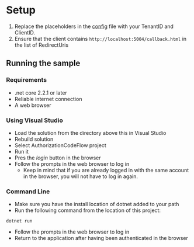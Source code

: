 # Setup

1. Replace the placeholders in the [config](./wwwroot/config.js) file with your TenantID and ClientID.
2. Ensure that the client contains `http://localhost:5004/callback.html` in the list of RedirectUris

## Running the sample

### Requirements

- .net core 2.2.1 or later
- Reliable internet connection
- A web browser

### Using Visual Studio

- Load the solution from the directory above this in Visual Studio
- Rebuild solution
- Select AuthorizationCodeFlow project
- Run it
- Pres the *login* button in the browser
- Follow the prompts in the web browser to log in
  - Keep in mind that if you are already logged in with the same account in the browser, you will not have to log in again.

### Command Line

- Make sure you have the install location of dotnet added to your path
- Run the following command from the location of this project:

```shell
dotnet run
```

- Follow the prompts in the web browser to log in
- Return to the application after having been authenticated in the browser